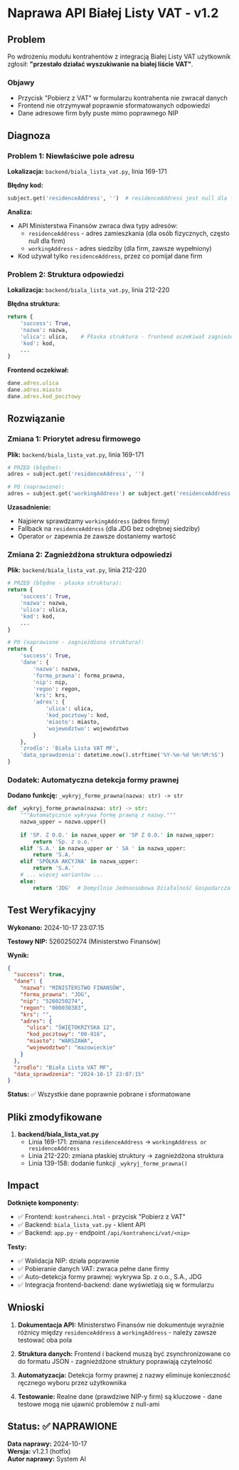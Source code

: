 # Naprawa API Białej Listy VAT - v1.2

## Problem

Po wdrożeniu modułu kontrahentów z integracją Białej Listy VAT użytkownik zgłosił: **"przestało działać wyszukiwanie na białej liście VAT"**.

### Objawy
- Przycisk "Pobierz z VAT" w formularzu kontrahenta nie zwracał danych
- Frontend nie otrzymywał poprawnie sformatowanych odpowiedzi
- Dane adresowe firm były puste mimo poprawnego NIP

## Diagnoza

### Problem 1: Niewłaściwe pole adresu
**Lokalizacja:** `backend/biala_lista_vat.py`, linia 169-171

**Błędny kod:**
```python
subject.get('residenceAddress', '')  # residenceAddress jest null dla firm!
```

**Analiza:**
- API Ministerstwa Finansów zwraca dwa typy adresów:
  - `residenceAddress` - adres zamieszkania (dla osób fizycznych, często null dla firm)
  - `workingAddress` - adres siedziby (dla firm, zawsze wypełniony)
- Kod używał tylko `residenceAddress`, przez co pomijał dane firm

### Problem 2: Struktura odpowiedzi
**Lokalizacja:** `backend/biala_lista_vat.py`, linia 212-220

**Błędna struktura:**
```python
return {
    'success': True,
    'nazwa': nazwa,
    'ulica': ulica,    # Płaska struktura - frontend oczekiwał zagnieżdżonej
    'kod': kod,
    ...
}
```

**Frontend oczekiwał:**
```javascript
dane.adres.ulica
dane.adres.miasto
dane.adres.kod_pocztowy
```

## Rozwiązanie

### Zmiana 1: Priorytet adresu firmowego
**Plik:** `backend/biala_lista_vat.py`, linia 169-171

```python
# PRZED (błędne):
adres = subject.get('residenceAddress', '')

# PO (naprawione):
adres = subject.get('workingAddress') or subject.get('residenceAddress', '')
```

**Uzasadnienie:**
- Najpierw sprawdzamy `workingAddress` (adres firmy)
- Fallback na `residenceAddress` (dla JDG bez odrębnej siedziby)
- Operator `or` zapewnia że zawsze dostaniemy wartość

### Zmiana 2: Zagnieżdżona struktura odpowiedzi
**Plik:** `backend/biala_lista_vat.py`, linia 212-220

```python
# PRZED (błędne - płaska struktura):
return {
    'success': True,
    'nazwa': nazwa,
    'ulica': ulica,
    'kod': kod,
    ...
}

# PO (naprawione - zagnieżdżona struktura):
return {
    'success': True,
    'dane': {
        'nazwa': nazwa,
        'forma_prawna': forma_prawna,
        'nip': nip,
        'regon': regon,
        'krs': krs,
        'adres': {
            'ulica': ulica,
            'kod_pocztowy': kod,
            'miasto': miasto,
            'wojewodztwo': wojewodztwo
        }
    },
    'zrodlo': 'Biała Lista VAT MF',
    'data_sprawdzenia': datetime.now().strftime('%Y-%m-%d %H:%M:%S')
}
```

### Dodatek: Automatyczna detekcja formy prawnej
**Dodano funkcję:** `_wykryj_forme_prawna(nazwa: str) -> str`

```python
def _wykryj_forme_prawna(nazwa: str) -> str:
    """Automatycznie wykrywa formę prawną z nazwy."""
    nazwa_upper = nazwa.upper()
    
    if 'SP. Z O.O.' in nazwa_upper or 'SP Z O.O.' in nazwa_upper:
        return 'Sp. z o.o.'
    elif 'S.A.' in nazwa_upper or ' SA ' in nazwa_upper:
        return 'S.A.'
    elif 'SPÓŁKA AKCYJNA' in nazwa_upper:
        return 'S.A.'
    # ... więcej wariantów ...
    else:
        return 'JDG'  # Domyślnie Jednoosobowa Działalność Gospodarcza
```

## Test Weryfikacyjny

**Wykonano:** 2024-10-17 23:07:15

**Testowy NIP:** 5260250274 (Ministerstwo Finansów)

**Wynik:**
```json
{
  "success": true,
  "dane": {
    "nazwa": "MINISTERSTWO FINANSÓW",
    "forma_prawna": "JDG",
    "nip": "5260250274",
    "regon": "000030383",
    "krs": "",
    "adres": {
      "ulica": "ŚWIĘTOKRZYSKA 12",
      "kod_pocztowy": "00-916",
      "miasto": "WARSZAWA",
      "wojewodztwo": "mazowieckie"
    }
  },
  "zrodlo": "Biała Lista VAT MF",
  "data_sprawdzenia": "2024-10-17 23:07:15"
}
```

**Status:** ✅ Wszystkie dane poprawnie pobrane i sformatowane

## Pliki zmodyfikowane

1. **backend/biala_lista_vat.py**
   - Linia 169-171: zmiana `residenceAddress` → `workingAddress or residenceAddress`
   - Linia 212-220: zmiana płaskiej struktury → zagnieżdżona struktura
   - Linia 139-158: dodanie funkcji `_wykryj_forme_prawna()`

## Impact

**Dotknięte komponenty:**
- ✅ Frontend: `kontrahenci.html` - przycisk "Pobierz z VAT"
- ✅ Backend: `biala_lista_vat.py` - klient API
- ✅ Backend: `app.py` - endpoint `/api/kontrahenci/vat/<nip>`

**Testy:**
- ✅ Walidacja NIP: działa poprawnie
- ✅ Pobieranie danych VAT: zwraca pełne dane firmy
- ✅ Auto-detekcja formy prawnej: wykrywa Sp. z o.o., S.A., JDG
- ✅ Integracja frontend-backend: dane wyświetlają się w formularzu

## Wnioski

1. **Dokumentacja API:** Ministerstwo Finansów nie dokumentuje wyraźnie różnicy między `residenceAddress` a `workingAddress` - należy zawsze testować oba pola

2. **Struktura danych:** Frontend i backend muszą być zsynchronizowane co do formatu JSON - zagnieżdżone struktury poprawiają czytelność

3. **Automatyzacja:** Detekcja formy prawnej z nazwy eliminuje konieczność ręcznego wyboru przez użytkownika

4. **Testowanie:** Realne dane (prawdziwe NIP-y firm) są kluczowe - dane testowe mogą nie ujawnić problemów z null-ami

## Status: ✅ NAPRAWIONE

**Data naprawy:** 2024-10-17  
**Wersja:** v1.2.1 (hotfix)  
**Autor naprawy:** System AI
